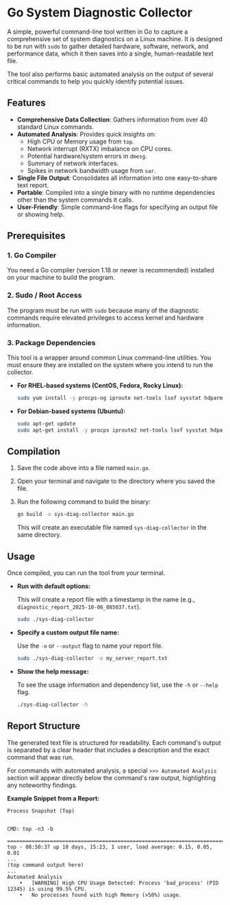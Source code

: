 # Go System Diagnostic Collector

A simple, powerful command-line tool written in Go to capture a comprehensive set of system diagnostics on a Linux machine. It is designed to be run with `sudo` to gather detailed hardware, software, network, and performance data, which it then saves into a single, human-readable text file.

The tool also performs basic automated analysis on the output of several critical commands to help you quickly identify potential issues.

## Features

-   **Comprehensive Data Collection**: Gathers information from over 40 standard Linux commands.
-   **Automated Analysis**: Provides quick insights on:
    -   High CPU or Memory usage from `top`.
    -   Network interrupt (RXTX) imbalance on CPU cores.
    -   Potential hardware/system errors in `dmesg`.
    -   Summary of network interfaces.
    -   Spikes in network bandwidth usage from `sar`.
-   **Single File Output**: Consolidates all information into one easy-to-share text report.
-   **Portable**: Compiled into a single binary with no runtime dependencies other than the system commands it calls.
-   **User-Friendly**: Simple command-line flags for specifying an output file or showing help.

## Prerequisites

### 1. Go Compiler

You need a Go compiler (version 1.18 or newer is recommended) installed on your machine to build the program.

### 2. Sudo / Root Access

The program must be run with `sudo` because many of the diagnostic commands require elevated privileges to access kernel and hardware information.

### 3. Package Dependencies

This tool is a wrapper around common Linux command-line utilities. You must ensure they are installed on the system where you intend to run the collector.

-   **For RHEL-based systems (CentOS, Fedora, Rocky Linux):**
    ```sh
    sudo yum install -y procps-ng iproute net-tools lsof sysstat hdparm lshw dmidecode ethtool util-linux
    ```

-   **For Debian-based systems (Ubuntu):**
    ```sh
    sudo apt-get update
    sudo apt-get install -y procps iproute2 net-tools lsof sysstat hdparm lshw dmidecode ethtool util-linux
    ```

## Compilation

1.  Save the code above into a file named `main.go`.
2.  Open your terminal and navigate to the directory where you saved the file.
3.  Run the following command to build the binary:

    ```sh
    go build -o sys-diag-collector main.go
    ```

    This will create an executable file named `sys-diag-collector` in the same directory.

## Usage

Once compiled, you can run the tool from your terminal.

-   **Run with default options:**

    This will create a report file with a timestamp in the name (e.g., `diagnostic_report_2025-10-06_085037.txt`).

    ```sh
    sudo ./sys-diag-collector
    ```

-   **Specify a custom output file name:**

    Use the `-o` or `--output` flag to name your report file.

    ```sh
    sudo ./sys-diag-collector -o my_server_report.txt
    ```

-   **Show the help message:**

    To see the usage information and dependency list, use the `-h` or `--help` flag.

    ```sh
    ./sys-diag-collector -h
    ```

## Report Structure


The generated text file is structured for readability. Each command's output is separated by a clear header that includes a description and the exact command that was run.

For commands with automated analysis, a special `>>> Automated Analysis` section will appear directly below the command's raw output, highlighting any noteworthy findings.

**Example Snippet from a Report:**

```
Process Snapshot (Top)


CMD: top -n3 -b

================================================================================
top - 08:50:37 up 10 days, 15:23, 1 user, load average: 0.15, 0.05, 0.01
...
(top command output here)
...
Automated Analysis
	•	[WARNING] High CPU Usage Detected: Process 'bad_process' (PID 12345) is using 99.5% CPU.
	•	No processes found with high Memory (>50%) usage.

```
